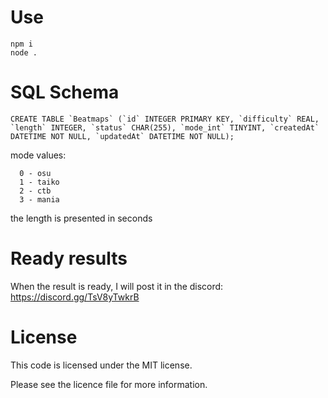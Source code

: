 # Use
```
npm i
node .
```

# SQL Schema
```
CREATE TABLE `Beatmaps` (`id` INTEGER PRIMARY KEY, `difficulty` REAL, `length` INTEGER, `status` CHAR(255), `mode_int` TINYINT, `createdAt` DATETIME NOT NULL, `updatedAt` DATETIME NOT NULL);
```
mode values:
```
  0 - osu
  1 - taiko
  2 - ctb
  3 - mania
```
the length is presented in seconds

# Ready results
When the result is ready, I will post it in the discord: https://discord.gg/TsV8yTwkrB

# License
This code is licensed under the MIT license.

Please see the licence file for more information.
